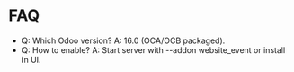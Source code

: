 # FAQ

- Q: Which Odoo version? A: 16.0 (OCA/OCB packaged).
- Q: How to enable? A: Start server with --addon website_event or install in UI.
